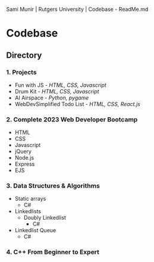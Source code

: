 Sami Munir | Rutgers University | Codebase - ReadMe.md
# Codebase
## Directory
### 1. Projects
* Fun with JS - *HTML, CSS, Javascript*
* Drum Kit - *HTML, CSS, Javascript*
* AI Airspace - *Python, pygame*
* WebDevSimplified Todo List - *HTML, CSS, React.js*
### 2. Complete 2023 Web Developer Bootcamp
* HTML
* CSS
* Javascript
* jQuery
* Node.js
* Express
* EJS
### 3. Data Structures & Algorithms
* Static arrays
    * C#
* Linkedlists
    * Doubly Linkedlist
        * C#
* Linkedlist Queue
    * C#
### 4. C++ From Beginner to Expert